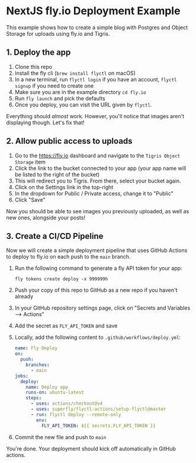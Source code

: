 # NextJS fly.io Deployment Example

This example shows how to create a simple blog with Postgres and Object Storage for uploads using fly.io and Tigris.

## 1. Deploy the app

1. Clone this repo
1. Install the fly cli (`brew install flyctl` on macOS)
1. In a new terminal, run `flyctl login` if you have an account, `flyctl signup` if you need to create one
1. Make sure you are in the example directory `cd fly.io`
1. Run `fly launch` and pick the defaults
1. Once you deploy, you can visit the URL given by `flyctl`. 

Everything should _almost_ work. However, you'll notice that images aren't displaying though. Let's fix that!

## 2. Allow public access to uploads

1. Go to the https://fly.io dashboard and navigate to the `Tigris Object Storage` item
2. Click the link to the bucket connected to your app (your app name will be listed to the right of the bucket)
3. This will redirect you to Tigris. From there, select your bucket again.
4. Click on the Settings link in the top-right
5. In the dropdown for Public / Private access, change it to "Public"
6. Click "Save"

Now you should be able to see images you previously uploaded, as well as new ones, alongside your posts!

## 3. Create a CI/CD Pipeline

Now we will create a simple deployment pipeline that uses GitHub Actions to deploy to fly.io on each push to the `main` branch.

1. Run the following command to generate a fly API token for your app:

    ```
    fly tokens create deploy -x 999999h
    ```

1. Push your copy of this repo to GitHub as a new repo if you haven't already
1. In your GitHub repository settings page, click on "Secrets and Variables --> Actions"
1. Add the secret as `FLY_API_TOKEN` and save
1. Locally, add the following content to `.github/workflows/deploy.yml`:


      ```yml
      name: Fly Deploy
      on:
        push:
          branches:
            - main
      jobs:
        deploy:
          name: Deploy app
          runs-on: ubuntu-latest
          steps:
            - uses: actions/checkout@v4
            - uses: superfly/flyctl-actions/setup-flyctl@master
            - run: flyctl deploy --remote-only
              env:
                FLY_API_TOKEN: ${{ secrets.FLY_API_TOKEN }}
      ```

1. Commit the new file and push to `main`

You're done. Your deployment should kick off automatically in GitHub actions.